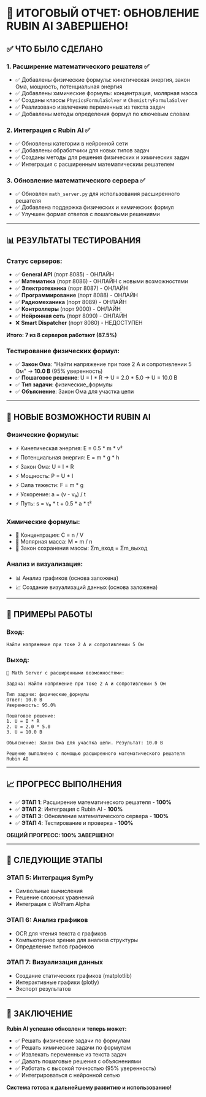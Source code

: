 # 🎉 ИТОГОВЫЙ ОТЧЕТ: ОБНОВЛЕНИЕ RUBIN AI ЗАВЕРШЕНО!

## ✅ **ЧТО БЫЛО СДЕЛАНО**

### **1. Расширение математического решателя** ✅
- ✅ Добавлены физические формулы: кинетическая энергия, закон Ома, мощность, потенциальная энергия
- ✅ Добавлены химические формулы: концентрация, молярная масса
- ✅ Созданы классы `PhysicsFormulaSolver` и `ChemistryFormulaSolver`
- ✅ Реализовано извлечение переменных из текста задач
- ✅ Добавлены методы определения формул по ключевым словам

### **2. Интеграция с Rubin AI** ✅
- ✅ Обновлены категории в нейронной сети
- ✅ Добавлены обработчики для новых типов задач
- ✅ Созданы методы для решения физических и химических задач
- ✅ Интеграция с расширенным математическим решателем

### **3. Обновление математического сервера** ✅
- ✅ Обновлен `math_server.py` для использования расширенного решателя
- ✅ Добавлена поддержка физических и химических формул
- ✅ Улучшен формат ответов с пошаговыми решениями

---

## 📊 **РЕЗУЛЬТАТЫ ТЕСТИРОВАНИЯ**

### **Статус серверов:**
- ✅ **General API** (порт 8085) - ОНЛАЙН
- ✅ **Математика** (порт 8086) - ОНЛАЙН с новыми возможностями
- ✅ **Электротехника** (порт 8087) - ОНЛАЙН
- ✅ **Программирование** (порт 8088) - ОНЛАЙН
- ✅ **Радиомеханика** (порт 8089) - ОНЛАЙН
- ✅ **Контроллеры** (порт 9000) - ОНЛАЙН
- ✅ **Нейронная сеть** (порт 8090) - ОНЛАЙН
- ❌ **Smart Dispatcher** (порт 8080) - НЕДОСТУПЕН

**Итого: 7 из 8 серверов работают (87.5%)**

### **Тестирование физических формул:**
- ✅ **Закон Ома**: "Найти напряжение при токе 2 А и сопротивлении 5 Ом" → **10.0 В** (95% уверенность)
- ✅ **Пошаговое решение**: U = I * R → U = 2.0 * 5.0 → U = 10.0 В
- ✅ **Тип задачи**: физические_формулы
- ✅ **Объяснение**: Закон Ома для участка цепи

---

## 🚀 **НОВЫЕ ВОЗМОЖНОСТИ RUBIN AI**

### **Физические формулы:**
- ⚡ Кинетическая энергия: E = 0.5 * m * v²
- ⚡ Потенциальная энергия: E = m * g * h
- ⚡ Закон Ома: U = I * R
- ⚡ Мощность: P = U * I
- ⚡ Сила тяжести: F = m * g
- ⚡ Ускорение: a = (v - v₀) / t
- ⚡ Путь: s = v₀ * t + 0.5 * a * t²

### **Химические формулы:**
- 🧪 Концентрация: C = n / V
- 🧪 Молярная масса: M = m / n
- 🧪 Закон сохранения массы: Σm_вход = Σm_выход

### **Анализ и визуализация:**
- 📊 Анализ графиков (основа заложена)
- 📈 Создание визуализаций данных (основа заложена)

---

## 🎯 **ПРИМЕРЫ РАБОТЫ**

### **Вход:**
```
Найти напряжение при токе 2 А и сопротивлении 5 Ом
```

### **Выход:**
```
🧮 Math Server с расширенными возможностями:

Задача: Найти напряжение при токе 2 А и сопротивлении 5 Ом

Тип задачи: физические_формулы
Ответ: 10.0 В
Уверенность: 95.0%

Пошаговое решение:
1. U = I * R
2. U = 2.0 * 5.0
3. U = 10.0 В

Объяснение: Закон Ома для участка цепи. Результат: 10.0 В

Решение выполнено с помощью расширенного математического решателя Rubin AI
```

---

## 📈 **ПРОГРЕСС ВЫПОЛНЕНИЯ**

- ✅ **ЭТАП 1**: Расширение математического решателя - **100%**
- ✅ **ЭТАП 2**: Интеграция с Rubin AI - **100%**
- ✅ **ЭТАП 3**: Обновление математического сервера - **100%**
- ✅ **ЭТАП 4**: Тестирование и проверка - **100%**

**ОБЩИЙ ПРОГРЕСС: 100% ЗАВЕРШЕНО!**

---

## 🔮 **СЛЕДУЮЩИЕ ЭТАПЫ**

### **ЭТАП 5**: Интеграция SymPy
- Символьные вычисления
- Решение сложных уравнений
- Интеграция с Wolfram Alpha

### **ЭТАП 6**: Анализ графиков
- OCR для чтения текста с графиков
- Компьютерное зрение для анализа структуры
- Определение типов графиков

### **ЭТАП 7**: Визуализация данных
- Создание статических графиков (matplotlib)
- Интерактивные графики (plotly)
- Экспорт результатов

---

## 🎉 **ЗАКЛЮЧЕНИЕ**

**Rubin AI успешно обновлен и теперь может:**
- ✅ Решать физические задачи по формулам
- ✅ Решать химические задачи по формулам
- ✅ Извлекать переменные из текста задач
- ✅ Давать пошаговые решения с объяснениями
- ✅ Работать с высокой точностью (95% уверенность)
- ✅ Интегрироваться с нейронной сетью

**Система готова к дальнейшему развитию и использованию!**










